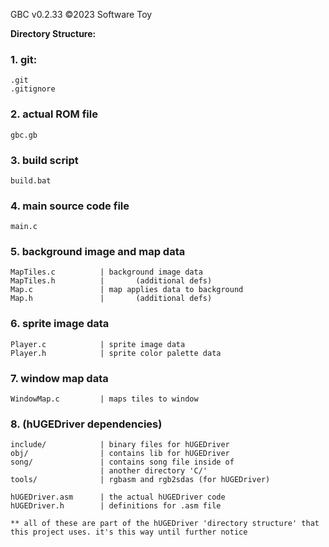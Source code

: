 GBC v0.2.33 ©2023 Software Toy

**Directory Structure:**
### **1. git:**
    .git
    .gitignore

### **2. actual ROM file**
    gbc.gb

### **3. build script**
    build.bat

### **4. main source code file**
    main.c

### **5. background image and map data**
    MapTiles.c          | background image data
    MapTiles.h          |       (additional defs)
    Map.c               | map applies data to background
    Map.h               |       (additional defs)

### **6. sprite image data**
    Player.c            | sprite image data
    Player.h            | sprite color palette data

### **7. window map data**
    WindowMap.c         | maps tiles to window

### **8. (hUGEDriver dependencies)**
    include/            | binary files for hUGEDriver
    obj/                | contains lib for hUGEDriver
    song/               | contains song file inside of
                        | another directory 'C/'
    tools/              | rgbasm and rgb2sdas (for hUGEDriver)

    hUGEDriver.asm      | the actual hUGEDriver code
    hUGEDriver.h        | definitions for .asm file

    ** all of these are part of the hUGEDriver 'directory structure' that this project uses. it's this way until further notice
